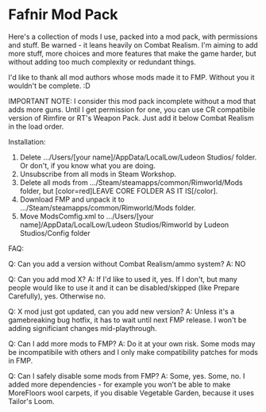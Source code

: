 # Fafnir Mod Pack

Here's a collection of mods I use, packed into a mod pack, with permissions and stuff. Be warned - it leans heavily on Combat Realism. I'm aiming to add more stuff, more choices and more features that make the game harder, but without adding too much complexity or redundant things.

I'd like to thank all mod authors whose mods made it to FMP. Without you it wouldn't be complete. :D

IMPORTANT NOTE: I consider this mod pack incomplete without a mod that adds more guns. Until I get permission for one, you can use CR compatibile version of Rimfire or RT's Weapon Pack. Just add it below Combat Realism in the load order.


Installation:

1. Delete .../Users/[your name]/AppData/LocalLow/Ludeon Studios/ folder. Or don't, if you know what you are doing.
2. Unsubscribe from all mods in Steam Workshop.
3. Delete all mods from .../Steam/steamapps/common/Rimworld/Mods folder, but [color=red]LEAVE CORE FOLDER AS IT IS[/color].
4. Download FMP and unpack it to .../Steam/steamapps/common/Rimworld/Mods folder.
5. Move ModsComfig.xml to .../Users/[your name]/AppData/LocalLow/Ludeon Studios/Rimworld by Ludeon Studios/Config folder


FAQ:

Q: Can you add a version without Combat Realism/ammo system?
A: NO

Q: Can you add mod X?
A: If I'd like to used it, yes. If I don't, but many people would like to use it and it can be disabled/skipped (like Prepare Carefully), yes. Otherwise no.

Q: X mod just got updated, can you add new version?
A: Unless it's a gamebreaking bug hotfix, it has to wait until next FMP release. I won't be adding significiant changes mid-playthrough.

Q: Can I add more mods to FMP?
A: Do it at your own risk. Some mods may be incompatibile with others and I only make compatibility patches for mods in FMP.

Q: Can I safely disable some mods from FMP?
A: Some, yes. Some, no. I added more dependencies - for example you won't be able to make MoreFloors wool carpets, if you disable Vegetable Garden, because it uses Tailor's Loom.
